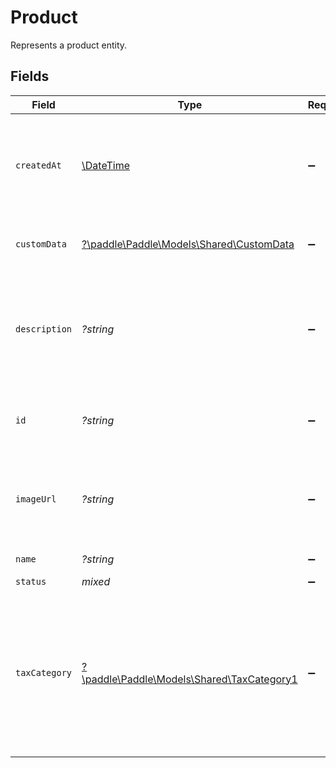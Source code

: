 # Product

Represents a product entity.


## Fields

| Field                                                                                                                                   | Type                                                                                                                                    | Required                                                                                                                                | Description                                                                                                                             | Example                                                                                                                                 |
| --------------------------------------------------------------------------------------------------------------------------------------- | --------------------------------------------------------------------------------------------------------------------------------------- | --------------------------------------------------------------------------------------------------------------------------------------- | --------------------------------------------------------------------------------------------------------------------------------------- | --------------------------------------------------------------------------------------------------------------------------------------- |
| `createdAt`                                                                                                                             | [\DateTime](https://www.php.net/manual/en/class.datetime.php)                                                                           | :heavy_minus_sign:                                                                                                                      | RFC 3339 datetime string of when this entity was created. Set automatically by Paddle.                                                  | 2024-10-12T07:20:50.52Z                                                                                                                 |
| `customData`                                                                                                                            | [?\paddle\Paddle\Models\Shared\CustomData](../../models/shared/CustomData.md)                                                           | :heavy_minus_sign:                                                                                                                      | Your own structured key-value data.                                                                                                     |                                                                                                                                         |
| `description`                                                                                                                           | *?string*                                                                                                                               | :heavy_minus_sign:                                                                                                                      | Short description for this product. Included in the checkout and on some customer documents.                                            |                                                                                                                                         |
| `id`                                                                                                                                    | *?string*                                                                                                                               | :heavy_minus_sign:                                                                                                                      | Unique Paddle ID for this product, prefixed with `pro_`.                                                                                | pro_01gsz97mq9pa4fkyy0wqenepkz                                                                                                          |
| `imageUrl`                                                                                                                              | *?string*                                                                                                                               | :heavy_minus_sign:                                                                                                                      | Image for this product. Included in the checkout and on some customer documents.                                                        |                                                                                                                                         |
| `name`                                                                                                                                  | *?string*                                                                                                                               | :heavy_minus_sign:                                                                                                                      | Name of this product.                                                                                                                   |                                                                                                                                         |
| `status`                                                                                                                                | *mixed*                                                                                                                                 | :heavy_minus_sign:                                                                                                                      | N/A                                                                                                                                     |                                                                                                                                         |
| `taxCategory`                                                                                                                           | [?\paddle\Paddle\Models\Shared\TaxCategory1](../../models/shared/TaxCategory1.md)                                                       | :heavy_minus_sign:                                                                                                                      | Tax category for this product. Used for charging the correct rate of tax. Selected tax category must be enabled on your Paddle account. |                                                                                                                                         |